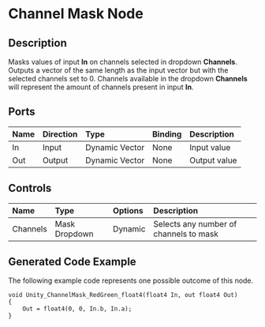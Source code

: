 # Channel Mask Node

## Description

Masks values of input **In** on channels selected in dropdown **Channels**. Outputs a vector of the same length as the input vector but with the selected channels set to 0. Channels available in the dropdown **Channels** will represent the amount of channels present in input **In**.

## Ports

| Name        | Direction           | Type  | Binding | Description |
|:------------ |:-------------|:-----|:---|:---|
| In      | Input | Dynamic Vector | None | Input value |
| Out | Output      |   Dynamic Vector | None | Output value |

## Controls

| Name        | Type           | Options  | Description |
|:------------ |:-------------|:-----|:---|
| Channels      | Mask Dropdown | Dynamic | Selects any number of channels to mask |

## Generated Code Example

The following example code represents one possible outcome of this node.

```
void Unity_ChannelMask_RedGreen_float4(float4 In, out float4 Out)
{
    Out = float4(0, 0, In.b, In.a);
}
```
